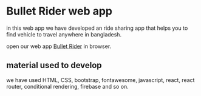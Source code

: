 # Bullet Rider web app
 in this web app we have developed an ride sharing app that helps you to find vehicle to travel anywhere in bangladesh.

 open our web app [Bullet Rider](https://bullet-vai.web.app/) in browser.

## material used to develop

we have used HTML, CSS, bootstrap, fontawesome, javascript, react, react router, conditional rendering, firebase and so on. 